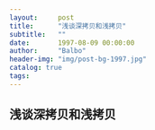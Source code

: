 ```yaml
---
layout:     post
title:      "浅谈深拷贝和浅拷贝"
subtitle:   ""
date:       1997-08-09 00:00:00
author:     "Balbo"
header-img: "img/post-bg-1997.jpg"
catalog: true
tags:
---
```


## 浅谈深拷贝和浅拷贝